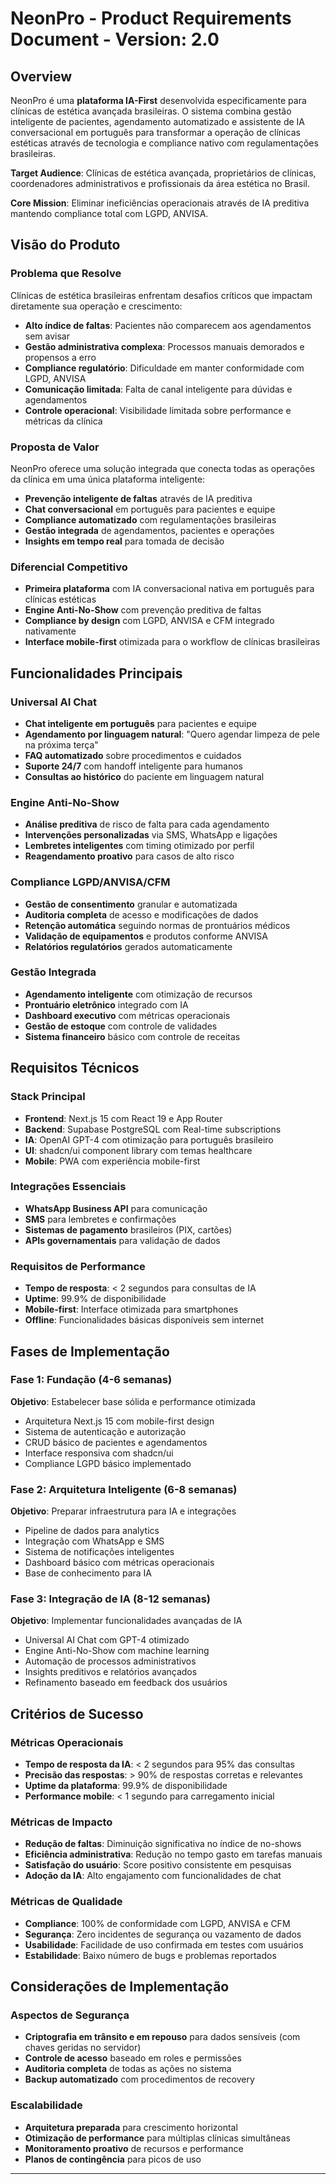 # NeonPro - Product Requirements Document - Version: 2.0

## Overview

NeonPro é uma **plataforma IA-First** desenvolvida especificamente para clínicas de estética avançada brasileiras. O sistema combina gestão inteligente de pacientes, agendamento automatizado e assistente de IA conversacional em português para transformar a operação de clínicas estéticas através de tecnologia e compliance nativo com regulamentações brasileiras.

**Target Audience**: Clínicas de estética avançada, proprietários de clínicas, coordenadores administrativos e profissionais da área estética no Brasil.

**Core Mission**: Eliminar ineficiências operacionais através de IA preditiva mantendo compliance total com LGPD, ANVISA.

## Visão do Produto

### Problema que Resolve

Clínicas de estética brasileiras enfrentam desafios críticos que impactam diretamente sua operação e crescimento:

- **Alto índice de faltas**: Pacientes não comparecem aos agendamentos sem avisar
- **Gestão administrativa complexa**: Processos manuais demorados e propensos a erro
- **Compliance regulatório**: Dificuldade em manter conformidade com LGPD, ANVISA
- **Comunicação limitada**: Falta de canal inteligente para dúvidas e agendamentos
- **Controle operacional**: Visibilidade limitada sobre performance e métricas da clínica

### Proposta de Valor

NeonPro oferece uma solução integrada que conecta todas as operações da clínica em uma única plataforma inteligente:

- **Prevenção inteligente de faltas** através de IA preditiva
- **Chat conversacional** em português para pacientes e equipe
- **Compliance automatizado** com regulamentações brasileiras
- **Gestão integrada** de agendamentos, pacientes e operações
- **Insights em tempo real** para tomada de decisão

### Diferencial Competitivo

- **Primeira plataforma** com IA conversacional nativa em português para clínicas estéticas
- **Engine Anti-No-Show** com prevenção preditiva de faltas
- **Compliance by design** com LGPD, ANVISA e CFM integrado nativamente
- **Interface mobile-first** otimizada para o workflow de clínicas brasileiras

## Funcionalidades Principais

### Universal AI Chat

- **Chat inteligente em português** para pacientes e equipe
- **Agendamento por linguagem natural**: "Quero agendar limpeza de pele na próxima terça"
- **FAQ automatizado** sobre procedimentos e cuidados
- **Suporte 24/7** com handoff inteligente para humanos
- **Consultas ao histórico** do paciente em linguagem natural

### Engine Anti-No-Show

- **Análise preditiva** de risco de falta para cada agendamento
- **Intervenções personalizadas** via SMS, WhatsApp e ligações
- **Lembretes inteligentes** com timing otimizado por perfil
- **Reagendamento proativo** para casos de alto risco

### Compliance LGPD/ANVISA/CFM

- **Gestão de consentimento** granular e automatizada
- **Auditoria completa** de acesso e modificações de dados
- **Retenção automática** seguindo normas de prontuários médicos
- **Validação de equipamentos** e produtos conforme ANVISA
- **Relatórios regulatórios** gerados automaticamente

### Gestão Integrada

- **Agendamento inteligente** com otimização de recursos
- **Prontuário eletrônico** integrado com IA
- **Dashboard executivo** com métricas operacionais
- **Gestão de estoque** com controle de validades
- **Sistema financeiro** básico com controle de receitas

## Requisitos Técnicos

### Stack Principal

- **Frontend**: Next.js 15 com React 19 e App Router
- **Backend**: Supabase PostgreSQL com Real-time subscriptions
- **IA**: OpenAI GPT-4 com otimização para português brasileiro
- **UI**: shadcn/ui component library com temas healthcare
- **Mobile**: PWA com experiência mobile-first

### Integrações Essenciais

- **WhatsApp Business API** para comunicação
- **SMS** para lembretes e confirmações
- **Sistemas de pagamento** brasileiros (PIX, cartões)
- **APIs governamentais** para validação de dados

### Requisitos de Performance

- **Tempo de resposta**: < 2 segundos para consultas de IA
- **Uptime**: 99.9% de disponibilidade
- **Mobile-first**: Interface otimizada para smartphones
- **Offline**: Funcionalidades básicas disponíveis sem internet

## Fases de Implementação

### Fase 1: Fundação (4-6 semanas)

**Objetivo**: Estabelecer base sólida e performance otimizada

- Arquitetura Next.js 15 com mobile-first design
- Sistema de autenticação e autorização
- CRUD básico de pacientes e agendamentos
- Interface responsiva com shadcn/ui
- Compliance LGPD básico implementado

### Fase 2: Arquitetura Inteligente (6-8 semanas)

**Objetivo**: Preparar infraestrutura para IA e integrações

- Pipeline de dados para analytics
- Integração com WhatsApp e SMS
- Sistema de notificações inteligentes
- Dashboard básico com métricas operacionais
- Base de conhecimento para IA

### Fase 3: Integração de IA (8-12 semanas)

**Objetivo**: Implementar funcionalidades avançadas de IA

- Universal AI Chat com GPT-4 otimizado
- Engine Anti-No-Show com machine learning
- Automação de processos administrativos
- Insights preditivos e relatórios avançados
- Refinamento baseado em feedback dos usuários

## Critérios de Sucesso

### Métricas Operacionais

- **Tempo de resposta da IA**: < 2 segundos para 95% das consultas
- **Precisão das respostas**: > 90% de respostas corretas e relevantes
- **Uptime da plataforma**: 99.9% de disponibilidade
- **Performance mobile**: < 1 segundo para carregamento inicial

### Métricas de Impacto

- **Redução de faltas**: Diminuição significativa no índice de no-shows
- **Eficiência administrativa**: Redução no tempo gasto em tarefas manuais
- **Satisfação do usuário**: Score positivo consistente em pesquisas
- **Adoção da IA**: Alto engajamento com funcionalidades de chat

### Métricas de Qualidade

- **Compliance**: 100% de conformidade com LGPD, ANVISA e CFM
- **Segurança**: Zero incidentes de segurança ou vazamento de dados
- **Usabilidade**: Facilidade de uso confirmada em testes com usuários
- **Estabilidade**: Baixo número de bugs e problemas reportados

## Considerações de Implementação

### Aspectos de Segurança

- **Criptografia em trânsito e em repouso** para dados sensíveis (com chaves geridas no servidor)
- **Controle de acesso** baseado em roles e permissões
- **Auditoria completa** de todas as ações no sistema
- **Backup automatizado** com procedimentos de recovery

### Escalabilidade

- **Arquitetura preparada** para crescimento horizontal
- **Otimização de performance** para múltiplas clínicas simultâneas
- **Monitoramento proativo** de recursos e performance
- **Planos de contingência** para picos de uso

---
